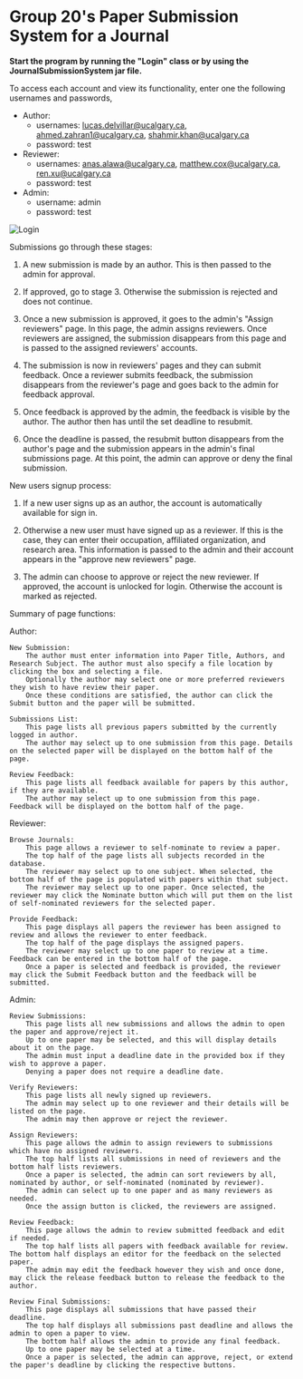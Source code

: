 # Group 20's Paper Submission System for a Journal

**Start the program by running the "Login" class or by using the JournalSubmissionSystem jar file.**

To access each account and view its functionality, enter one the following usernames and passwords,

  - Author:
    - usernames: lucas.delvillar@ucalgary.ca, ahmed.zahran1@ucalgary.ca, shahmir.khan@ucalgary.ca
    - password: test
  - Reviewer:
    - usernames: anas.alawa@ucalgary.ca, matthew.cox@ucalgary.ca, ren.xu@ucalgary.ca
    - password: test
  - Admin:
    - username: admin
    - password: test

![Login](https://user-images.githubusercontent.com/40903042/54840131-e35cf600-4c91-11e9-8f37-a2da3f71671c.jpg)


Submissions go through these stages:

1. A new submission is made by an author. This is then passed to the admin for approval.

2. If approved, go to stage 3. Otherwise the submission is rejected and does not continue.

3. Once a new submission is approved, it goes to the admin's "Assign reviewers" page. In this page, the admin assigns reviewers. 
Once reviewers are assigned, the submission disappears from this page and is passed to the assigned reviewers' accounts.

4. The submission is now in reviewers' pages and they can submit feedback. Once a reviewer submits feedback, the submission disappears from 
the reviewer's page and goes back to the admin for feedback approval.

5. Once feedback is approved by the admin, the feedback is visible by the author. The author then has until the set deadline to resubmit.

6. Once the deadline is passed, the resubmit button disappears from the author's page and the submission appears in the admin's final submissions page. 
At this point, the admin can approve or deny the final submission.



New users signup process:

1. If a new user signs up as an author, the account is automatically available for sign in. 

2. Otherwise a new user must have signed up as a reviewer. If this is the case, they can enter their occupation, affiliated organization, and research area.
This information is passed to the admin and their account appears in the "approve new reviewers" page.

3. The admin can choose to approve or reject the new reviewer. If approved, the account is unlocked for login. Otherwise the account is marked as rejected.



Summary of page functions:

Author:

	New Submission:
		The author must enter information into Paper Title, Authors, and Research Subject. The author must also specify a file location by clicking the box and selecting a file.
		Optionally the author may select one or more preferred reviewers they wish to have review their paper. 
		Once these conditions are satisfied, the author can click the Submit button and the paper will be submitted.
		
	Submissions List:
		This page lists all previous papers submitted by the currently logged in author. 
		The author may select up to one submission from this page. Details on the selected paper will be displayed on the bottom half of the page.
		
	Review Feedback:
		This page lists all feedback available for papers by this author, if they are available. 
		The author may select up to one submission from this page. Feedback will be displayed on the bottom half of the page.
		

Reviewer:

	Browse Journals:
		This page allows a reviewer to self-nominate to review a paper. 
		The top half of the page lists all subjects recorded in the database. 
		The reviewer may select up to one subject. When selected, the bottom half of the page is populated with papers within that subject.
		The reviewer may select up to one paper. Once selected, the reviewer may click the Nominate button which will put them on the list of self-nominated reviewers for the selected paper.
		
	Provide Feedback:
		This page displays all papers the reviewer has been assigned to review and allows the reviewer to enter feedback.
		The top half of the page displays the assigned papers.
		The reviewer may select up to one paper to review at a time. Feedback can be entered in the bottom half of the page.
		Once a paper is selected and feedback is provided, the reviewer may click the Submit Feedback button and the feedback will be submitted.
		

Admin:
	
	Review Submissions:
		This page lists all new submissions and allows the admin to open the paper and approve/reject it.
		Up to one paper may be selected, and this will display details about it on the page. 
		The admin must input a deadline date in the provided box if they wish to approve a paper.
		Denying a paper does not require a deadline date.
		
	Verify Reviewers:
		This page lists all newly signed up reviewers. 
		The admin may select up to one reviewer and their details will be listed on the page.
		The admin may then approve or reject the reviewer.
		
	Assign Reviewers:
		This page allows the admin to assign reviewers to submissions which have no assigned reviewers.
		The top half lists all submissions in need of reviewers and the bottom half lists reviewers.
		Once a paper is selected, the admin can sort reviewers by all, nominated by author, or self-nominated (nominated by reviewer).
		The admin can select up to one paper and as many reviewers as needed. 
		Once the assign button is clicked, the reviewers are assigned.
		
	Review Feedback:
		This page allows the admin to review submitted feedback and edit if needed. 
		The top half lists all papers with feedback available for review. The bottom half displays an editor for the feedback on the selected paper.
		The admin may edit the feedback however they wish and once done, may click the release feedback button to release the feedback to the author.
		
	Review Final Submissions:
		This page displays all submissions that have passed their deadline.
		The top half displays all submissions past deadline and allows the admin to open a paper to view.
		The bottom half allows the admin to provide any final feedback. 
		Up to one paper may be selected at a time. 
		Once a paper is selected, the admin can approve, reject, or extend the paper's deadline by clicking the respective buttons.
		
		
		
		
		
		

